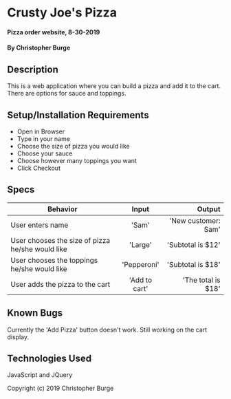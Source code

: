 # Crusty Joe's Pizza

#### Pizza order website, 8-30-2019

#### By Christopher Burge

## Description

  This is a web application where you can build a pizza and add it to the cart. There are options for sauce and toppings.

## Setup/Installation Requirements

* Open in Browser
* Type in your name
* Choose the size of pizza you would like
* Choose your sauce
* Choose however many toppings you want
* Click Checkout

## Specs
| Behavior | Input | Output |
| ------------- |:-------------:| -----:|
| User enters name | 'Sam' | 'New customer: Sam' |
| User chooses the size of pizza he/she would like | 'Large' | 'Subtotal is $12' |
| User chooses the toppings he/she would like | 'Pepperoni' | 'Subtotal is $18' |
| User adds the pizza to the cart | 'Add to cart' | 'The total is $18' |


## Known Bugs

  Currently the 'Add Pizza' button doesn't work. Still working on the cart display.


## Technologies Used

JavaScript and JQuery

Copyright (c) 2019 Christopher Burge
